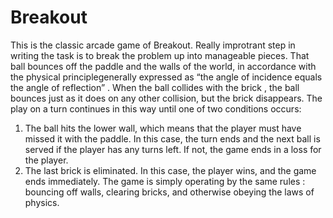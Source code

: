 # Breakout
This is the classic arcade game of Breakout. Really improtrant step in writing the task is to break the problem up into manageable pieces. That ball bounces off the paddle and the walls of the world, in accordance with the physical principlegenerally expressed as “the angle of incidence equals the angle of
reflection” . When the ball collides with the brick , the ball bounces just as it does on any other collision, but the brick disappears. 
The play on a turn continues in this way until one of two conditions occurs:
1. The ball hits the lower wall, which means that the player must have missed it with the paddle. In this case, the turn ends and the next ball is served if the player has any turns left. If not, the game ends in a loss for the player.
2. The last brick is eliminated. In this case, the player wins, and the game ends immediately.
The game is simply operating by the same rules : bouncing off walls, clearing bricks, and otherwise obeying the laws of physics.


